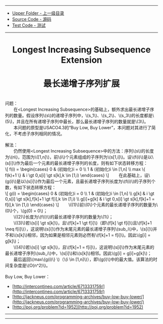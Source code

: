 --------
* [Upper Folder - 上一级目录](../../)
* [Source Code - 源码](https://github.com/zhaochenyou/Way-to-Algorithm/blob/master/src/DynamicProgramming/LinearDP/LongestIncreasingSubsequenceExtension.hpp)
* [Test Code - 测试](https://github.com/zhaochenyou/Way-to-Algorithm/blob/master/src/DynamicProgramming/LinearDP/LongestIncreasingSubsequenceExtension.cpp)

--------

<div>
<h1 align="center">Longest Increasing Subsequence Extension</h1>
<h1 align="center">最长递增子序列扩展</h1>
<br>
问题： <br>
&emsp;&emsp;在&lt;Longest Increasing Subsequence&gt;的基础上，额外求出最长递增子序列的数量。假设序列\(s\)的递增子序列中，\(s_1\)、\(s_2\)、\(s_3\)的长度都是\(5\)，并且在所有递增子序列中最长，那么最长递增子序列的数量就是\(3\)。 <br>
&emsp;&emsp;本问题的原型是USACO4.3的“Buy Low, Buy Lower”，本问题对其进行了简化，不考虑子序列相同的情况。 <br>
<br>
解法： <br>
&emsp;&emsp;仍然使用&lt;Longest Increasing Subsequence&gt;中的方法：序列\(s\)的长度为\(n\)，范围为\([1,n]\)，前\(i\)个元素组成的子序列为\(s[1,i]\)。设\(f(i)\)是以\(s[i]\)作为最后一个元素的最长递增子序列的长度，则有如下状态转移方程： <br>
\[
f(i) =
\begin{cases}
0 & (初始化)i = 0 \\
1 & (初始化)i \in [1,n] \\
max \{ f(k)+1 \} & i \gt 0,s[i] \gt s[k],k \in [1,i)
\end{cases}
\]
&emsp;&emsp;在此基础上，设\(g(i)\)是以\(s[i]\)作为最后一个元素，且最长递增子序列长度为\(f(i)\)的子序列个数，有如下状态转移方程： <br>
\[
g(i) = 
\begin{cases}
0 & (初始化)i = 0 \\
1 & (初始化)i \in [1,n] \\
g[k] & i \gt 0,s[i] \gt s[k],f[k]+1 \gt f[i],k \in [1,i) \\
g[i]+g[k] & i \gt 0,s[i] \gt s[k],f[k]+1 = f[i],k \in [1,i)
\end{cases}
\]
&emsp;&emsp;\((1)\)前\(0\)个元素的最长递增子序列的数量为\(0\)个，\(g(0) = 0\)； <br>
&emsp;&emsp;\((2)\)长度为\(f(i)\)的最长递增子序列的数量为\(1\)； <br>
&emsp;&emsp;\((3)\)若\(s[i] \gt s[k]\)，且\(f[k]+1 \gt f[i]\)（即\(f[k] \gt f[i]\)且\(f[k]+1 \neq f[i]\)），这说明\(s[i]\)作为末尾元素的最长递增子序列\(sub_i\)中，\(s[i]\)并不和\(s[k]\)相邻，因为如果是相邻元素则必然有\(f[k]+1 = f[i]\)。因此\(g[i] = g[k]\)； <br>
&emsp;&emsp;\((4)\)若\(s[i] \gt s[k]\)，且\(f[k]+1 = f[i]\)，这说明\(s[i]\)作为末尾元素的最长递增子序列\(sub_i\)中，\(s[i]\)和\(s[k]\)相邻。因此\(g[i] = g[i]+g[k]\)； <br>
&emsp;&emsp;最后返回\(max⁡\{g(i)\} \)（\(i \in [1,n]\)），即\(g(i)\)中的最大值。该算法的时间复杂度是\(O(n^2)\)。 <br>
</div>
<br>
Buy Low, Buy Lower：

* [http://intercontineo.com/article/6713331759/](http://intercontineo.com/article/6713331759/)
* [http://jackneus.com/programming-archives/buy-low-buy-lower/](http://jackneus.com/programming-archives/buy-low-buy-lower/)
* [http://poj.org/problem?id=1952](http://poj.org/problem?id=1952)

--------
--------
